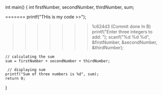 int main() {
    int firstNumber, secondNumber, thirdNumber, sum;

=======
    printf("THis is my code >>");
>>>>>>> 1c624d3 (Commit done In B)
    printf("Enter three integers to add: ");
    scanf("%d %d %d", &firstNumber, &secondNumber, &thirdNumber);

    // calculating the sum
    sum = firstNumber + secondNumber + thirdNumber;

     // displaying sum
    printf("Sum of three numbers is %d", sum);
    return 0;
}
